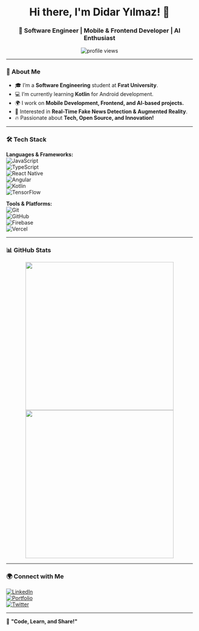 <h1 align="center">Hi there, I'm Didar Yılmaz! 👋</h1>
<h3 align="center">🚀 Software Engineer | Mobile & Frontend Developer | AI Enthusiast</h3>

<p align="center">
  <img src="https://komarev.com/ghpvc/?username=didaryilmaz&label=Profile%20Views&color=blue&style=flat" alt="profile views" />
</p>

---

### 📌 About Me
- 🎓 I’m a **Software Engineering** student at **Fırat University**.  
- 💻 I’m currently learning **Kotlin** for Android development.  
- 🌍 I work on **Mobile Development, Frontend, and AI-based projects.**  
- 🧩 Interested in **Real-Time Fake News Detection & Augmented Reality**.  
- 🔥 Passionate about **Tech, Open Source, and Innovation!**  

---

### 🛠️ Tech Stack  
**Languages & Frameworks:**  
![JavaScript](https://img.shields.io/badge/JavaScript-F7DF1E?style=flat-square&logo=javascript&logoColor=black)  
![TypeScript](https://img.shields.io/badge/TypeScript-3178C6?style=flat-square&logo=typescript&logoColor=white)  
![React Native](https://img.shields.io/badge/React_Native-61DAFB?style=flat-square&logo=react&logoColor=black)  
![Angular](https://img.shields.io/badge/Angular-DD0031?style=flat-square&logo=angular&logoColor=white)  
![Kotlin](https://img.shields.io/badge/Kotlin-0095D5?style=flat-square&logo=kotlin&logoColor=white)  
![TensorFlow](https://img.shields.io/badge/TensorFlow-FF6F00?style=flat-square&logo=tensorflow&logoColor=white)  

**Tools & Platforms:**  
![Git](https://img.shields.io/badge/Git-F05032?style=flat-square&logo=git&logoColor=white)  
![GitHub](https://img.shields.io/badge/GitHub-181717?style=flat-square&logo=github&logoColor=white)  
![Firebase](https://img.shields.io/badge/Firebase-FFCA28?style=flat-square&logo=firebase&logoColor=black)  
![Vercel](https://img.shields.io/badge/Vercel-000000?style=flat-square&logo=vercel&logoColor=white)  

---

### 📊 GitHub Stats  

<p align="center">
  <img src="https://github-readme-stats.vercel.app/api?username=didaryilmaz&show_icons=true&theme=radical" width="400" />
  <img src="https://github-readme-streak-stats.herokuapp.com/?user=didaryilmaz&theme=radical" width="400" />
</p>

---

### 🌍 Connect with Me  
[![LinkedIn](https://img.shields.io/badge/LinkedIn-0077B5?style=flat-square&logo=linkedin&logoColor=white)](https://linkedin.com/in/didaryilmaz)  
[![Portfolio](https://img.shields.io/badge/Portfolio-000?style=flat-square&logo=vercel&logoColor=white)](https://didaryilmaz.tech)  
[![Twitter](https://img.shields.io/badge/Twitter-1DA1F2?style=flat-square&logo=twitter&logoColor=white)](https://twitter.com/didaryilmaz)  

---

🚀 **"Code, Learn, and Share!"**  
